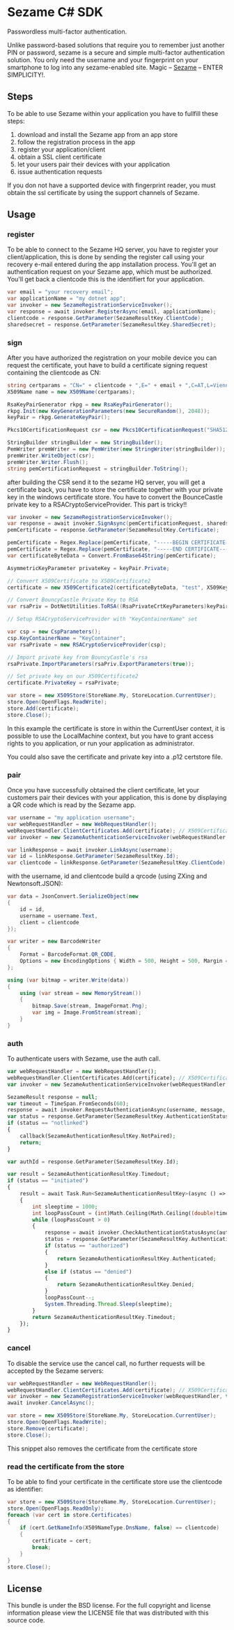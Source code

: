 Sezame C# SDK
=======

Passwordless multi-factor authentication. 

Unlike password-based solutions that require you to remember just another PIN or password, sezame is  a secure and simple multi-factor authentication solution. You only need the username and your fingerprint on your smartphone to log into any sezame-enabled site. Magic – [Sezame](https://sezam.me/) – ENTER SIMPLICITY!.

## Steps

To be able to use Sezame within your application you have to fullfill these steps:

1. download and install the Sezame app from an app store
2. follow the registration process in the app
3. register your application/client
4. obtain a SSL client certificate
5. let your users pair their devices with your application
6. issue authentication requests

If you don not have a supported device with fingerprint reader, you must obtain the ssl certificate by
using the support channels of Sezame.

## Usage

### register

To be able to connect to the Sezame HQ server, you have to register your client/application, this is
done by sending the register call using your recovery e-mail entered during the app installation
process.
You'll get an authentication request on your Sezame app, which must be authorized.
You'll get back a clientcode this is the identifiert for your application.

```c#
var email = "your recovery email";
var applicationName = "my dotnet app";
var invoker = new SezameRegistrationServiceInvoker();
var response = await invoker.RegisterAsync(email, applicationName);
clientcode = response.GetParameter(SezameResultKey.ClientCode);
sharedsecret = response.GetParameter(SezameResultKey.SharedSecret);
```

### sign

After you have authorized the registration on your mobile device you can request the certificate, yout have to build a certificate signing request containing the clientcode as CN:

```c#
string certparams = "CN=" + clientcode + ",E=" + email + ",C=AT,L=Vienna,ST=Austria,O=-,OU=-";
X509Name name = new X509Name(certparams);

RsaKeyPairGenerator rkpg = new RsaKeyPairGenerator();
rkpg.Init(new KeyGenerationParameters(new SecureRandom(), 2048));
keyPair = rkpg.GenerateKeyPair();

Pkcs10CertificationRequest csr = new Pkcs10CertificationRequest("SHA512WITHRSA", name, keyPair.Public, null, keyPair.Private);

StringBuilder stringBuilder = new StringBuilder();
PemWriter premWriter = new PemWriter(new StringWriter(stringBuilder));
premWriter.WriteObject(csr);
premWriter.Writer.Flush();
string pemCertificationRequest = stringBuilder.ToString();
```

after building the CSR send it to the sezame HQ server, you will get a certificate back, you have to store the certificate together with your private key in the windows certificate store. You have to convert the BounceCastle private key to a RSACryptoServiceProvider. This part is tricky!!

```c#
var invoker = new SezameRegistrationServiceInvoker();
var response = await invoker.SignAsync(pemCertificationRequest, sharedsecret);
pemCertificate = response.GetParameter(SezameResultKey.Certificate);

pemCertificate = Regex.Replace(pemCertificate, "-----BEGIN CERTIFICATE-----", "");
pemCertificate = Regex.Replace(pemCertificate, "-----END CERTIFICATE-----", "");
var certificateByteData = Convert.FromBase64String(pemCertificate);

AsymmetricKeyParameter privateKey = keyPair.Private;

// Convert X509Certificate to X509Certificate2
certificate = new X509Certificate2(certificateByteData, "test", X509KeyStorageFlags.Exportable);

// Convert BouncyCastle Private Key to RSA
var rsaPriv = DotNetUtilities.ToRSA((RsaPrivateCrtKeyParameters)keyPair.Private);

// Setup RSACryptoServiceProvider with "KeyContainerName" set

var csp = new CspParameters();
csp.KeyContainerName = "KeyContainer";
var rsaPrivate = new RSACryptoServiceProvider(csp);

// Import private key from BouncyCastle's rsa
rsaPrivate.ImportParameters(rsaPriv.ExportParameters(true));

// Set private key on our X509Certificate2
certificate.PrivateKey = rsaPrivate;

var store = new X509Store(StoreName.My, StoreLocation.CurrentUser);
store.Open(OpenFlags.ReadWrite);
store.Add(certificate);
store.Close();
```

In this example the certificate is store in within the CurrentUser context, it is possible to use the LocalMachine context, but you have to grant access rights to you application, or run your application as administrator.

You could also save the certificate and private key into a .p12 certstore file.

### pair

Once you have successfully obtained the client certificate, let your customers pair their devices
with your application, this is done by displaying a QR code which is read by the Sezame app.

```c#
var username = "my application username";
var webRequestHandler = new WebRequestHandler();
webRequestHandler.ClientCertificates.Add(certificate); // X509Certificate
var invoker = new SezameAuthenticationServiceInvoker(webRequestHandler, true);

var linkResponse = await invoker.LinkAsync(username);
var id = linkResponse.GetParameter(SezameResultKey.Id);
var clientcode = linkResponse.GetParameter(SezameResultKey.ClientCode);
```

with the username, id and clientcode build a qrcode (using ZXing and Newtonsoft.JSON):

```c#
var data = JsonConvert.SerializeObject(new
{
    id = id,
    username = username.Text,
    client = clientcode
});

var writer = new BarcodeWriter
{
    Format = BarcodeFormat.QR_CODE,
    Options = new EncodingOptions { Width = 500, Height = 500, Margin = 10 }
};

using (var bitmap = writer.Write(data))
{
    using (var stream = new MemoryStream())
    {
        bitmap.Save(stream, ImageFormat.Png);
        var img = Image.FromStream(stream);
    }
}
```

### auth

To authenticate users with Sezame, use the auth call.

```php
var webRequestHandler = new WebRequestHandler();
webRequestHandler.ClientCertificates.Add(certificate); // X509Certificate
var invoker = new SezameAuthenticationServiceInvoker(webRequestHandler, true);

SezameResult response = null;
var timeout = TimeSpan.FromSeconds(60);
response = await invoker.RequestAuthenticationAsync(username, message, "auth", (int)Math.Ceiling(timeout.TotalMinutes));
var status = response.GetParameter(SezameResultKey.AuthenticationStatus);
if (status == "notlinked")
{
    callback(SezameAuthenticationResultKey.NotPaired);
    return;
}

var authId = response.GetParameter(SezameResultKey.Id);

var result = SezameAuthenticationResultKey.Timedout;
if (status == "initiated")
{
    result = await Task.Run<SezameAuthenticationResultKey>(async () =>
    {
        int sleeptime = 1000;
        int loopPassCount = (int)Math.Ceiling(Math.Ceiling((double)timeout.TotalMilliseconds) / sleeptime);
        while (loopPassCount > 0)
        {
            response = await invoker.CheckAuthenticationStatusAsync(authId);
            status = response.GetParameter(SezameResultKey.AuthenticationStatus);
            if (status == "authorized")
            {
                return SezameAuthenticationResultKey.Authenticated;
            }
            else if (status == "denied")
            {
                return SezameAuthenticationResultKey.Denied;
            }
            loopPassCount--;
            System.Threading.Thread.Sleep(sleeptime);
        }
        return SezameAuthenticationResultKey.Timedout;
    });
}

```


### cancel

To disable the service use the cancel call, no further requests will be accepted by the Sezame
servers:

```c#
var webRequestHandler = new WebRequestHandler();
webRequestHandler.ClientCertificates.Add(certificate); // X509Certificate
var invoker = new SezameRegistrationServiceInvoker(webRequestHandler, true);
await invoker.CancelAsync();

var store = new X509Store(StoreName.My, StoreLocation.CurrentUser);
store.Open(OpenFlags.ReadWrite);
store.Remove(certificate);
store.Close();
```
This snippet also removes the certificate from the certificate store

### read the certificate from the store 

To be able to find your certificate in the certificate store use the clientcode as identifier:

```c#
var store = new X509Store(StoreName.My, StoreLocation.CurrentUser);
store.Open(OpenFlags.ReadOnly);
foreach (var cert in store.Certificates)
{
    if (cert.GetNameInfo(X509NameType.DnsName, false) == clientcode)
    {
        certificate = cert;
        break;
    }
}
store.Close();
```

## License

This bundle is under the BSD license. For the full copyright and license
information please view the LICENSE file that was distributed with this source code.
